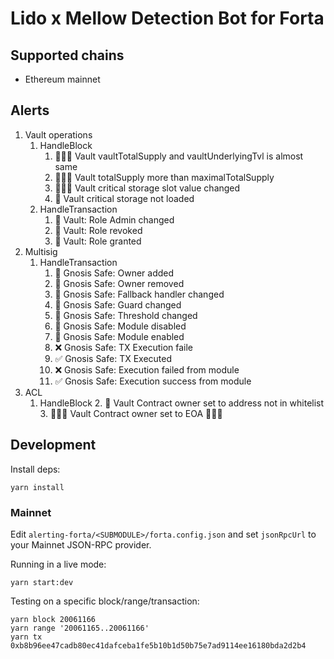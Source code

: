 # Lido x Mellow Detection Bot for Forta

## Supported chains

- Ethereum mainnet

## Alerts

1. Vault operations
   1. HandleBlock
      1. 🚨🚨🚨 Vault vaultTotalSupply and vaultUnderlyingTvl is almost same
      2. 🚨🚨🚨 Vault totalSupply more than maximalTotalSupply
      3. 🚨🚨🚨 Vault critical storage slot value changed
      4. 🚨 Vault critical storage not loaded
   2. HandleTransaction
      1. 🚨 Vault: Role Admin changed
      2. 🚨 Vault: Role revoked
      3. 🚨 Vault: Role granted
2. Multisig
   1. HandleTransaction
      1. 🚨 Gnosis Safe: Owner added
      2. 🚨 Gnosis Safe: Owner removed
      3. 🚨 Gnosis Safe: Fallback handler changed
      3. 🚨 Gnosis Safe: Guard changed
      4. 🚨 Gnosis Safe: Threshold changed
      5. 🚨 Gnosis Safe: Module disabled
      6. 🚨 Gnosis Safe: Module enabled
      7. ❌ Gnosis Safe: TX Execution faile
      8. ✅ Gnosis Safe: TX Executed
      9. ❌ Gnosis Safe: Execution failed from module
      10. ✅ Gnosis Safe: Execution success from module
3. ACL
   1. HandleBlock
      2. 🚨 Vault Contract owner set to address not in whitelist
      3. 🚨🚨🚨 Vault Contract owner set to EOA 🚨🚨🚨
## Development

Install deps:

```
yarn install
```

### Mainnet

Edit `alerting-forta/<SUBMODULE>/forta.config.json` and set `jsonRpcUrl` to your Mainnet JSON-RPC provider.

Running in a live mode:

```
yarn start:dev
```

Testing on a specific block/range/transaction:

```
yarn block 20061166
yarn range '20061165..20061166'
yarn tx 0xb8b96ee47cadb80ec41dafceba1fe5b10b1d50b75e7ad9114ee16180bda2d2b4
```